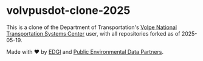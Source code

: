 # volvpusdot-clone-2025

This is a clone of the Department of Transportation's [Volpe National Transportation Systems Center](https://github.com/volpeusdot) user, with all repositories forked as of 2025-05-19.

Made with ❤️ by [EDGI](https://envirodatagov.org) and [Public Environmental Data Partners](https://screening-tools.com/).
